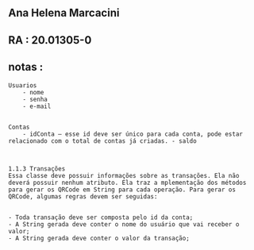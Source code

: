 ## Ana Helena Marcacini
## RA : 20.01305-0



## notas :

    Usuarios
        - nome
        - senha
        - e-mail


    Contas
        - idConta – esse id deve ser único para cada conta, pode estar relacionado com o total de contas já criadas. - saldo



    1.1.3 Transações
    Essa classe deve possuir informações sobre as transações. Ela não deverá possuir nenhum atributo. Ela traz a mplementação dos métodos para gerar os QRCode em String para cada operação. Para gerar os QRCode, algumas regras devem ser seguidas:


    - Toda transação deve ser composta pelo id da conta;
    - A String gerada deve conter o nome do usuário que vai receber o valor;
    - A String gerada deve conter o valor da transação;